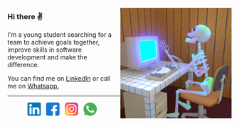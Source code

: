  
<p> 
 <img height="250" align='right'  src="Assets/skullprogramming.gif">
</p>
 
### Hi there ✌

I'm a young student searching for a team to achieve goals together, improve skills in software development and make the difference.

You can find me on [LinkedIn](https://www.linkedin.com/in/willians-tavares95/) or call me on [Whatsapp.](https://api.whatsapp.com/send?phone=5511943206420)

  ---
  
<p align='center'>
<a href="https://www.linkedin.com/in/willians-tavares95/"><img height="30" src="Assets/linkedin.png"></a>&nbsp;&nbsp;
<a href="https://www.facebook.com/willians.tavaresdasilva/"><img height="30" src="Assets/facebook.png"></a>&nbsp;&nbsp;
<a href="https://www.instagram.com/hot.wills/"><img height="30" src="Assets/instagram.png"></a>&nbsp;&nbsp;
<a href="https://api.whatsapp.com/send?phone=5511943206420"><img height="30" src="Assets/whatsapp.png"></a>&nbsp;&nbsp;
</p>




